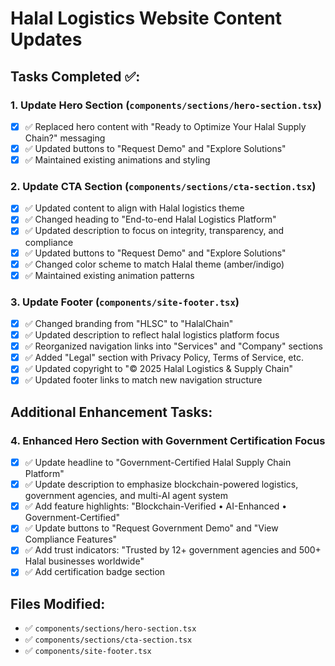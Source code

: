 # Halal Logistics Website Content Updates

## Tasks Completed ✅:

### 1. Update Hero Section (`components/sections/hero-section.tsx`)
- [x] ✅ Replaced hero content with "Ready to Optimize Your Halal Supply Chain?" messaging
- [x] ✅ Updated buttons to "Request Demo" and "Explore Solutions"
- [x] ✅ Maintained existing animations and styling

### 2. Update CTA Section (`components/sections/cta-section.tsx`)
- [x] ✅ Updated content to align with Halal logistics theme
- [x] ✅ Changed heading to "End-to-end Halal Logistics Platform"
- [x] ✅ Updated description to focus on integrity, transparency, and compliance
- [x] ✅ Updated buttons to "Request Demo" and "Explore Solutions"
- [x] ✅ Changed color scheme to match Halal theme (amber/indigo)
- [x] ✅ Maintained existing animation patterns

### 3. Update Footer (`components/site-footer.tsx`)
- [x] ✅ Changed branding from "HLSC" to "HalalChain"
- [x] ✅ Updated description to reflect halal logistics platform focus
- [x] ✅ Reorganized navigation links into "Services" and "Company" sections
- [x] ✅ Added "Legal" section with Privacy Policy, Terms of Service, etc.
- [x] ✅ Updated copyright to "© 2025 Halal Logistics & Supply Chain"
- [x] ✅ Updated footer links to match new navigation structure

## Additional Enhancement Tasks:

### 4. Enhanced Hero Section with Government Certification Focus
- [x] ✅ Update headline to "Government-Certified Halal Supply Chain Platform"
- [x] ✅ Update description to emphasize blockchain-powered logistics, government agencies, and multi-AI agent system
- [x] ✅ Add feature highlights: "Blockchain-Verified • AI-Enhanced • Government-Certified"
- [x] ✅ Update buttons to "Request Government Demo" and "View Compliance Features"
- [x] ✅ Add trust indicators: "Trusted by 12+ government agencies and 500+ Halal businesses worldwide"
- [x] ✅ Add certification badge section

## Files Modified:
- ✅ `components/sections/hero-section.tsx`
- ✅ `components/sections/cta-section.tsx`
- ✅ `components/site-footer.tsx`
